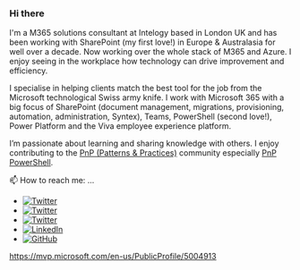 ### Hi there

I'm a M365 solutions consultant at Intelogy based in London UK and has been working with SharePoint (my first love!) in Europe & Australasia for well over a decade. Now working over the whole stack of M365 and Azure. I enjoy seeing in the workplace how technology can drive improvement and efficiency.

I specialise in helping clients match the best tool for the job from the Microsoft technological Swiss army knife. I work with Microsoft 365 with a big focus of SharePoint (document management, migrations, provisioning, automation, administration, Syntex), Teams, PowerShell (second love!), Power Platform and the Viva employee experience platform.

I’m passionate about learning and sharing knowledge with others. I enjoy contributing to the [PnP (Patterns & Practices)](https://pnp.github.io/) community especially [PnP PowerShell](https://pnp.github.io/powershell/).

📫 How to reach me: ...
- <a href="https://leonarmston.com"><img src="https://img.shields.io/badge/Blog-leonarmston.com-%230b56a4" alt="Twitter"></a>
- <a href="https://mvp.microsoft.com/en-us/PublicProfile/5004913"><img src="https://img.shields.io/badge/Microsoft%20MVP-M365%20Apps%20%26%20Services-blue" alt="Twitter"></a>
- <a href="https://twitter.com/intent/follow?screen_name=leonarmston"><img src="https://img.shields.io/twitter/follow/leonarmston?style=social" alt="Twitter"></a>
- <a href="https://www.linkedin.com/in/leonarmston"><img src="https://img.shields.io/badge/LinkedIn--_.svg?style=social&logo=linkedin" alt="LinkedIn"></a>
- <a href="https://github.com/leonarmston"><img src="https://img.shields.io/github/followers/leonarmston?label=leonarmston&style=social" alt="GitHub"></a>

https://mvp.microsoft.com/en-us/PublicProfile/5004913
